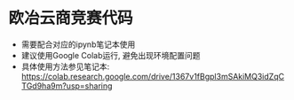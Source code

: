 # 欧冶云商竞赛代码
- 需要配合对应的ipynb笔记本使用
- 建议使用Google Colab运行, 避免出现环境配置问题
- 具体使用方法参见笔记本: https://colab.research.google.com/drive/1367v1fBgpl3mSAkiMQ3idZqCTGd9ha9m?usp=sharing